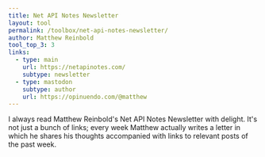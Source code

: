 ```yaml
---
title: Net API Notes Newsletter
layout: tool
permalink: /toolbox/net-api-notes-newsletter/
author: Matthew Reinbold
tool_top_3: 3
links:
  - type: main
    url: https://netapinotes.com/
    subtype: newsletter
  - type: mastodon
    subtype: author
    url: https://opinuendo.com/@matthew
---
```

I always read Matthew Reinbold's Net API Notes Newsletter with delight. It's not just a bunch of links; every week Matthew actually writes a letter in which he shares his thoughts accompanied with links to relevant posts of the past week.